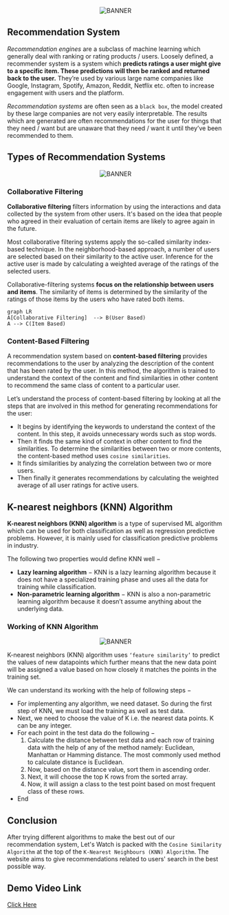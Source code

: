 <p align="center">
   <img src="https://user-images.githubusercontent.com/77505989/170781223-d059dc7b-b6c2-4893-8fac-592594cad46e.png" alt="BANNER" />
</p>

## Recommendation System

_Recommendation engines_ are a subclass of machine learning which generally deal with ranking or rating products / users. Loosely defined, a recommender system is a system which **predicts ratings a user might give to a specific item. These predictions will then be ranked and returned back to the user.** They’re used by various large name companies like Google, Instagram, Spotify, Amazon, Reddit, Netflix etc. often to increase engagement with users and the platform.

_Recommendation systems_ are often seen as a `black box`, the model created by these large companies are not very easily interpretable. The results which are generated are often recommendations for the user for things that they need / want but are unaware that they need / want it until they’ve been recommended to them.

## Types of Recommendation Systems

<p align="center">
   <img src="https://user-images.githubusercontent.com/77505989/170783076-14562ffc-d797-4b50-a374-8701dc585d20.png" alt="BANNER" />
</p>

### Collaborative Filtering

**Collaborative filtering** filters information by using the interactions and data collected by the system from other users. It's based on the idea that people who agreed in their evaluation of certain items are likely to agree again in the future.

Most collaborative filtering systems apply the so-called similarity index-based  technique. In the neighborhood-based approach, a number of users are selected based on their similarity to the active user. Inference for the active user is made by calculating a weighted average of the ratings of the selected users.

Collaborative-filtering systems **focus on the relationship between users and items**. The similarity of items is determined by the similarity of the ratings of those items by the users who have rated both items.

```mermaid
graph LR
A[Collaborative Filtering]  --> B(User Based)
A --> C(Item Based)
```

### Content-Based Filtering

A recommendation system based on **content-based filtering** provides recommendations to the user by analyzing the description of the content that has been rated by the user. In this method, the algorithm is trained to understand the context of the content and find similarities in other content to recommend the same class of content to a particular user.

Let’s understand the process of content-based filtering by looking at all the steps that are involved in this method for generating recommendations for the user:

- It begins by identifying the keywords to understand the context of the content. In this step, it avoids unnecessary words such as stop words.
- Then it finds the same kind of context in other content to find the similarities. To determine the similarities between two or more contents, the content-based method uses `cosine similarities`. 
- It finds similarities by analyzing the correlation between two or more users.
- Then finally it generates recommendations by calculating the weighted average of all user ratings for active users.

## K-nearest neighbors (KNN) Algorithm

**K-nearest neighbors (KNN) algorithm** is a type of supervised ML algorithm which can be used for both classification as well as regression predictive problems. However, it is mainly used for classification predictive problems in industry.

The following two properties would define KNN well −
- **Lazy learning algorithm** − KNN is a lazy learning algorithm because it does not have a specialized training phase and uses all the data for training while classification.
- **Non-parametric learning algorithm** − KNN is also a non-parametric learning algorithm because it doesn’t assume anything about the underlying data.

### Working of KNN Algorithm

<p align="center">
   <img src="https://user-images.githubusercontent.com/77505989/170786493-b5d6022b-f368-47f2-94ab-72af05f7c0eb.png" alt="BANNER" />
</p>

K-nearest neighbors (KNN) algorithm uses `‘feature similarity’` to predict the values of new datapoints which further means that the new data point will be assigned a value based on how closely it matches the points in the training set.

We can understand its working with the help of following steps −

- For implementing any algorithm, we need dataset. So during the first step of KNN, we must load the training as well as test data.
-  Next, we need to choose the value of K i.e. the nearest data points. K can be any integer.
-  For each point in the test data do the following −
   1. Calculate the distance between test data and each row of training data with the help of any of the method namely: Euclidean, Manhattan or Hamming distance. The most commonly used method to calculate distance is Euclidean.
   2. Now, based on the distance value, sort them in ascending order.
   3. Next, it will choose the top K rows from the sorted array.
   4. Now, it will assign a class to the test point based on most frequent class of these rows.
- End

## Conclusion

After trying different algorithms to make the best out of our recommendation system, Let's Watch is packed with the `Cosine Similarity Algorithm` at the top of the `K-Nearest Neighbours (KNN) Algorithm`. The website aims to give recommendations related to users' search in the best possible way.

## Demo Video Link 
[Click Here](https://youtu.be/HOxQCHzC_x4)
